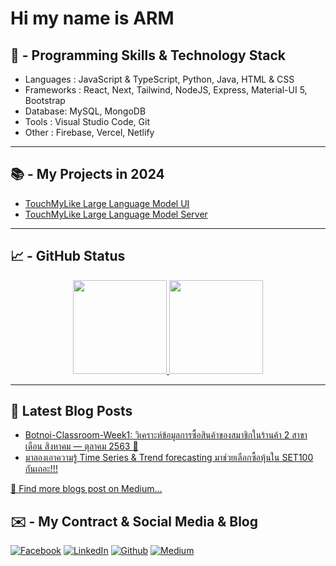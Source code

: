# Hi my name is ARM
    
## 💼 - Programming Skills & Technology Stack

- Languages : JavaScript & TypeScript, Python, Java, HTML & CSS
- Frameworks : React, Next, Tailwind, NodeJS, Express, Material-UI 5, Bootstrap
- Database:  MySQL, MongoDB
- Tools : Visual Studio Code, Git
- Other : Firebase, Vercel, Netlify
    
<hr/>

## 📚 - My Projects in 2024

- [TouchMyLike Large Language Model UI](https://github.com/bestculling/UI-TML-Turbo)
- [TouchMyLike Large Language Model Server](https://github.com/bestculling/Beta-TML-Turbo)

<hr />

## 📈 - GitHub Status    

<p align="center">
<a href="https://github.com/bestculling?tab=repositories">
   <img src="https://github-readme-stats.vercel.app/api/top-langs/?username=bestculling&layout=compact" height="150"/>
</a>
 <a href="https://github-readme-stats.vercel.app/api?username=bestculling&show_icons=true&count_private=true&include_all_commits=true"> <img height='150' src="https://github-readme-stats.vercel.app/api?username=bestculling&show_icons=true&count_private=true&include_all_commits=true"/> </a>
</p>
    
<hr/>

## 📝 Latest Blog Posts

- [Botnoi-Classroom-Week1: วิเคราะห์ข้อมูลการซื้อสินค้าของสมาชิกในร้านค้า 2 สาขา เดือน สิงหาคม — ตุลาคม 2563 🛒](https://medium.com/botnoi-classroom/botnoi-classroom-week1-%E0%B8%A7%E0%B8%B4%E0%B9%80%E0%B8%84%E0%B8%A3%E0%B8%B2%E0%B8%B0%E0%B8%AB%E0%B9%8C%E0%B8%82%E0%B9%89%E0%B8%AD%E0%B8%A1%E0%B8%B9%E0%B8%A5%E0%B8%81%E0%B8%B2%E0%B8%A3%E0%B8%8B%E0%B8%B7%E0%B9%89%E0%B8%AD%E0%B8%AA%E0%B8%B4%E0%B8%99%E0%B8%84%E0%B9%89%E0%B8%B2%E0%B8%82%E0%B8%AD%E0%B8%87%E0%B8%AA%E0%B8%A1%E0%B8%B2%E0%B8%8A%E0%B8%B4%E0%B8%81%E0%B9%83%E0%B8%99%E0%B8%A3%E0%B9%89%E0%B8%B2%E0%B8%99%E0%B8%84%E0%B9%89%E0%B8%B2-2-%E0%B8%AA%E0%B8%B2%E0%B8%82%E0%B8%B2-%E0%B9%80%E0%B8%94%E0%B8%B7%E0%B8%AD%E0%B8%99-%E0%B8%AA%E0%B8%B4%E0%B8%87%E0%B8%AB%E0%B8%B2%E0%B8%84%E0%B8%A1-706398e1e928)
- [มาลองเอาความรู้ Time Series & Trend forecasting มาช่วยเลือกซื้อหุ้นใน SET100 กันเถอะ!!!](https://aukkrapolarm.medium.com/%E0%B8%A1%E0%B8%B2%E0%B8%A5%E0%B8%AD%E0%B8%87%E0%B9%80%E0%B8%AD%E0%B8%B2%E0%B8%84%E0%B8%A7%E0%B8%B2%E0%B8%A1%E0%B8%A3%E0%B8%B9%E0%B9%89-time-series-trend-forecasting-%E0%B8%A1%E0%B8%B2%E0%B8%8A%E0%B9%88%E0%B8%A7%E0%B8%A2%E0%B9%80%E0%B8%A5%E0%B8%B7%E0%B8%AD%E0%B8%81%E0%B8%8B%E0%B8%B7%E0%B9%89%E0%B8%AD%E0%B8%AB%E0%B8%B8%E0%B9%89%E0%B8%99%E0%B9%83%E0%B8%99-set100-%E0%B8%81%E0%B8%B1%E0%B8%99%E0%B9%80%E0%B8%96%E0%B8%AD%E0%B8%B0-fa1b132575e5)

[🔎 Find more blogs post on Medium...](https://aukkrapolarm.medium.com/)

## ✉️ - My Contract & Social Media & Blog

<p>
<a href="https://www.facebook.com/BestCulling/" target="_blank"><img alt="Facebook" src="https://img.shields.io/badge/facebook-%230077B5.svg?&style=for-the-badge&logo=facebook&logoColor=white" /></a>
<a href="https://www.linkedin.com/in/akkrapol-kanpong-ab362214a/" target="_blank"><img alt="LinkedIn" src="https://img.shields.io/badge/linkedin-%230077B5.svg?&style=for-the-badge&logo=linkedin&logoColor=white" /></a>
<a href="https://github.com/bestculling" target="_blank"><img alt="Github" src="https://img.shields.io/badge/GitHub-%2312100E.svg?&style=for-the-badge&logo=Github&logoColor=white" /></a>
<a href="https://medium.com/@aukkrapolarm" target="_blank"><img alt="Medium" src="https://img.shields.io/badge/medium-%2312100E.svg?&style=for-the-badge&logo=medium&logoColor=white" /></a>
</p>
